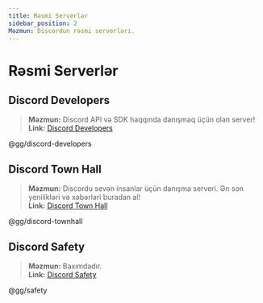 ```yaml
---
title: Rəsmi Serverlər
sidebar_position: 2
Məzmun: Discordun rəsmi serverləri.
---
```


# Rəsmi Serverlər

## **Discord Developers**
> __Məzmun:__ Discord API və SDK haqqında danışmaq üçün olan server!   <br/>
__Link:__ [Discord Developers](https://discord.gg/discord-developers)

@gg/discord-developers

## **Discord Town Hall** 
> __Məzmun:__ Discordu sevən insanlar üçün danışma serveri.  Ən son yenilikləri və xəbərləri buradan al!   <br/>
__Link:__ [Discord Town Hall](https://discord.gg/discord-townhall)

@gg/discord-townhall

## **Discord Safety**
> __Məzmun:__ Baxımdadır.  <br/>
__Link:__ [Discord Safety](https://discord.gg/safety)

@gg/safety
